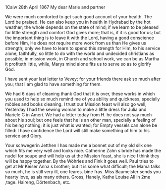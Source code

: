  1Calw 28th April 1867
My dear Marie and partner

We were much comforted to get such good account of your health. The Lord be praised. He can also keep you in health in Hydrabad by the hot weather; the whole depends on the state of mind; if we learn to be pleased for little strength and comfort God gives more; that is, if it is good for us; but the important thing is to leave it with the Lord, having a good conscience before Him, He does not require more work from us than He gives us strength; only we have to learn to spend this strength for Him, to his service alone, faithfully, so little to do with the world and undecided christians as possible; in mission work, in Church and school work, we can be as Martha it profiteth little, while, Marys mind alone fits us to serve so as to glorify God.

I have sent your last letter to Vevey; for your friends there ask so much after you; that I am glad to have something for them.

We had 6 days of cleaning thank God that it is over, these works in which you used to help so much remind me of you ability and quickness, specially möbles and books cleaning. I trust our Mission feast will also go well, Yesterday I had the sewing woman to make a little dress for Julia and Mariele G in Ameri. We had a letter today from H. he does not say much about his soul; but one feels that he is an other man, specially a feeling of his being nothing; it is just what is wanted; for Empty vessels can alone be filled: I have confidence the Lord will still make something of him to his service and Glory.

Your schwegerin Jetthen I has made me a bonnet out of my old silk one which fits me very well and looks nice. Catherine Zahn s bride has made the nudel for soupe and will help us at the Mission feast, she is nice I think they will be happy together. By the Wöhrles and Fink it goes well. Paul tries to get at Mr Keiser Anna s brother; but it is some what difficult; the Mama talks so much, he is still very ill, one feares. bine fras. Miss Baumeister sends you hearty love, as als many others. Gross, Hanely, Kathe Louise All in 2me ‚tage. Haireng, Dörtenbach, etc.
